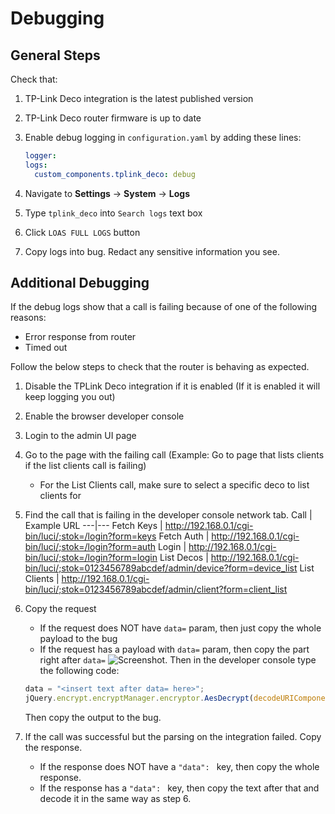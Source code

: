 # Debugging

## General Steps

Check that:

1. TP-Link Deco integration is the latest published version
2. TP-Link Deco router firmware is up to date
3. Enable debug logging in `configuration.yaml` by adding these lines:

   ```yaml
   logger:
   logs:
     custom_components.tplink_deco: debug
   ```

4. Navigate to **Settings** -> **System** -> **Logs**
5. Type `tplink_deco` into `Search logs` text box
6. Click `LOAS FULL LOGS` button
7. Copy logs into bug. Redact any sensitive information you see.

## Additional Debugging

If the debug logs show that a call is failing because of one of the following reasons:

- Error response from router
- Timed out

Follow the below steps to check that the router is behaving as expected.

1. Disable the TPLink Deco integration if it is enabled (If it is enabled it will keep logging you out)
2. Enable the browser developer console
3. Login to the admin UI page
4. Go to the page with the failing call (Example: Go to page that lists clients if the list clients call is failing)
   - For the List Clients call, make sure to select a specific deco to list clients for
5. Find the call that is failing in the developer console network tab.
   Call | Example URL
   ---|---
   Fetch Keys | http://192.168.0.1/cgi-bin/luci/;stok=/login?form=keys
   Fetch Auth | http://192.168.0.1/cgi-bin/luci/;stok=/login?form=auth
   Login | http://192.168.0.1/cgi-bin/luci/;stok=/login?form=login
   List Decos | http://192.168.0.1/cgi-bin/luci/;stok=0123456789abcdef/admin/device?form=device_list
   List Clients | http://192.168.0.1/cgi-bin/luci/;stok=0123456789abcdef/admin/client?form=client_list
6. Copy the request

   - If the request does NOT have `data=` param, then just copy the whole payload to the bug
   - If the request has a payload with `data=` param, then copy the part right after `data=`
     ![Screenshot](debug-request-payload.jpg). Then in the developer console type the following code:

   ```js
   data = "<insert text after data= here>";
   jQuery.encrypt.encryptManager.encryptor.AesDecrypt(decodeURIComponent(data));
   ```

   Then copy the output to the bug.

7. If the call was successful but the parsing on the integration failed. Copy the response.
   - If the response does NOT have a `"data": ` key, then copy the whole response.
   - If the response has a `"data": ` key, then copy the text after that and decode it in the same way as step 6.
